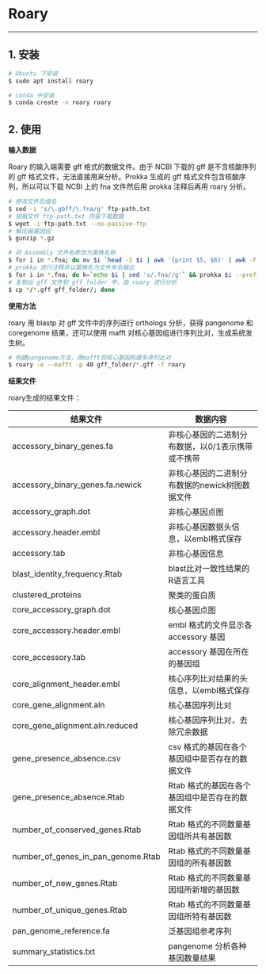 # Roary



---

## 1. 安装

```bash
# Ubuntu 下安装
$ sudo apt install roary

# conda 中安装
$ conda create -n roary roary
```

## 2. 使用

**输入数据**

Roary 的输入端需要 gff 格式的数据文件。由于 NCBI 下载的 gff 是不含核酸序列的 gff 格式文件，无法直接用来分析。Prokka 生成的 gff 格式文件包含核酸序列，所以可以下载 NCBI 上的 fna 文件然后用 prokka 注释后再用 roary 分析。

```bash
# 修改文件后缀名
$ sed -i 's/\.gbff/\.fna/g' ftp-path.txt
# 根据文件 ftp-path.txt 内容下载数据
$ wget -i ftp-path.txt --no-passive-ftp
# 解压缩基因组
$ gunzip *.gz

# 将 Assembly 文件名修改为菌株名称
$ for i in *.fna; do mv $i `head -1 $i | awk '{print $5, $6}' | awk -F',' '{print $1".fna"}' | sed 's/CMCC /CMCC-/g'`; done
# prokka 进行注释并以菌株名为文件夹名输出
$ for i in *.fna; do k=`echo $i | sed 's/.fna//g'` && prokka $i --prefix $k -outdir $k --cpus 40; done
# 复制出 gff 文件到 gff_folder 中，由 roary 进行分析
$ cp */*.gff gff_folder/; done
```

**使用方法**

roary 用 blastp 对 gff 文件中的序列进行 orthologs 分析，获得 pangenome 和 coregenome 结果，还可以使用 mafft 对核心基因组进行序列比对，生成系统发生树。

```bash
# 构建pangenome方法，用mafft将核心基因构建多序列比对
$ roary -e --mafft -p 40 gff_folder/*.gff -f roary
```

**结果文件**

roary生成的结果文件：

| 结果文件 | 数据内容 |
| -------- | -------- |
| accessory_binary_genes.fa | 非核心基因的二进制分布数据，以0/1表示携带或不携带 |
| accessory_binary_genes.fa.newick | 非核心基因的二进制分布数据的newick树图数据文件 |
| accessory_graph.dot | 非核心基因点图 |
| accessory.header.embl | 非核心基因数据头信息，以embl格式保存 |
| accessory.tab | 非核心基因信息 |
| blast_identity_frequency.Rtab | blast比对一致性结果的R语言工具 |
| clustered_proteins | 聚类的蛋白质 |
| core_accessory_graph.dot | 核心基因点图|
| core_accessory.header.embl | embl 格式的文件显示各 accessory 基因|
| core_accessory.tab | accessory 基因在所在的基因组 |
| core_alignment_header.embl | 核心序列比对结果的头信息，以embl格式保存 |
| core_gene_alignment.aln | 核心基因序列比对 |
| core_gene_alignment.aln.reduced | 核心基因序列比对，去除冗余数据|
| gene_presence_absence.csv | csv 格式的基因在各个基因组中是否存在的数据文件 |
| gene_presence_absence.Rtab | Rtab 格式的基因在各个基因组中是否存在的数据文件 |
| number_of_conserved_genes.Rtab | Rtab 格式的不同数量基因组所共有基因数 |
| number_of_genes_in_pan_genome.Rtab | Rtab 格式的不同数量基因组的所有基因数 |
| number_of_new_genes.Rtab | Rtab 格式的不同数量基因组所新增的基因数 |
| number_of_unique_genes.Rtab | Rtab 格式的不同数量基因组所特有基因数 |
| pan_genome_reference.fa | 泛基因组参考序列 |
| summary_statistics.txt | pangenome 分析各种基因数量结果 |
